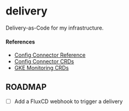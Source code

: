 # delivery

Delivery-as-Code for my infrastructure.

#### References

- [Config Connector Reference](https://cloud.google.com/config-connector/docs/reference/overview)
- [Config Connector CRDs](https://github.com/GoogleCloudPlatform/k8s-config-connector/tree/master/crds)
- [GKE Monitoring CRDs](https://github.com/GoogleCloudPlatform/prometheus-engine/tree/main/cmd/operator/deploy/crds)

## ROADMAP

- [ ] Add a FluxCD webhook to trigger a delivery
